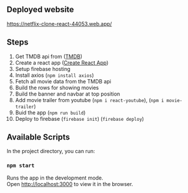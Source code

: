 ## Deployed website
https://netflix-clone-react-44053.web.app/

## Steps
1. Get TMDB api from ([TMDB](https://www.themoviedb.org/))
2. Create a react app ([Create React App](https://github.com/facebook/create-react-app))
3. Setup firebase hosting
4. Install axios (`npm install axios`)
5. Fetch all movie data from the TMDB api
6. Build the rows for showing movies
7. Build the banner and navbar at top position
8. Add movie trailer from youtube (`npm i react-youtube`), (`npm i movie-trailer`)
9. Buid the app (`npm run build`)
10. Deploy to firebase (`firebase init`) (`firebase deploy`)


## Available Scripts

In the project directory, you can run:

### `npm start`

Runs the app in the development mode.<br />
Open [http://localhost:3000](http://localhost:3000) to view it in the browser.
